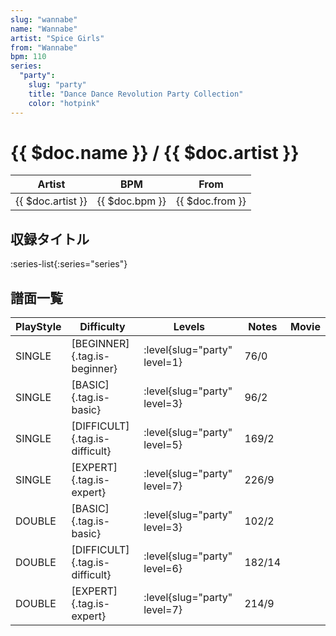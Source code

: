 ```yaml
---
slug: "wannabe"
name: "Wannabe"
artist: "Spice Girls"
from: "Wannabe"
bpm: 110
series:
  "party":
    slug: "party"
    title: "Dance Dance Revolution Party Collection"
    color: "hotpink"
---
```


# {{ $doc.name }} / {{ $doc.artist }}

|Artist|BPM|From|
|------|---|----|
|{{ $doc.artist }}|{{ $doc.bpm }}|{{ $doc.from }}|

## 収録タイトル

:series-list{:series="series"}

## 譜面一覧

|PlayStyle|Difficulty|Levels|Notes|Movie|
|---------|----------|------|-----|-----|
|SINGLE|[BEGINNER]{.tag.is-beginner}|:level{slug="party" level=1}|76/0||
|SINGLE|[BASIC]{.tag.is-basic}|:level{slug="party" level=3}|96/2||
|SINGLE|[DIFFICULT]{.tag.is-difficult}|:level{slug="party" level=5}|169/2||
|SINGLE|[EXPERT]{.tag.is-expert}|:level{slug="party" level=7}|226/9||
|DOUBLE|[BASIC]{.tag.is-basic}|:level{slug="party" level=3}|102/2||
|DOUBLE|[DIFFICULT]{.tag.is-difficult}|:level{slug="party" level=6}|182/14||
|DOUBLE|[EXPERT]{.tag.is-expert}|:level{slug="party" level=7}|214/9||
